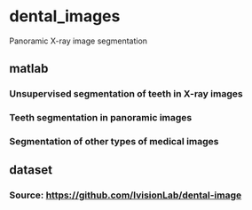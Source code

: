 # dental_images
Panoramic X-ray image segmentation
## matlab
### Unsupervised segmentation of teeth in X-ray images
### Teeth segmentation in panoramic images
### Segmentation of other types of medical images

## dataset
### Source: https://github.com/IvisionLab/dental-image
